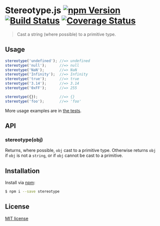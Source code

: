 # Stereotype.js [![npm Version](http://img.shields.io/npm/v/stereotype.svg?style=flat)](https://www.npmjs.org/package/stereotype) [![Build Status](https://img.shields.io/travis/yuanqing/stereotype.svg?style=flat)](https://travis-ci.org/yuanqing/stereotype) [![Coverage Status](https://img.shields.io/coveralls/yuanqing/stereotype.svg?style=flat)](https://coveralls.io/r/yuanqing/stereotype)

> Cast a string (where possible) to a primitive type.

## Usage

```js
stereotype('undefined'); //=> undefined
stereotype('null');      //=> null
stereotype('NaN');       //=> NaN
stereotype('Infinity');  //=> Infinity
stereotype('true');      //=> true
stereotype('3.14');      //=> 3.14
stereotype('0xFF');      //=> 255

stereotype({});          //=> {}
stereotype('foo');       //=> 'foo'
```

More usage examples are in [the tests](https://github.com/yuanqing/stereotype/blob/master/spec/stereotype.spec.js).

## API

### stereotype(obj)

Returns, where possible, `obj` cast to a primitive type. Otherwise returns `obj` if `obj` is not a `string`, or if `obj` cannot be cast to a primitive.

## Installation

Install via [npm](https://www.npmjs.org/package/stereotype):

```bash
$ npm i --save stereotype
```

## License

[MIT license](https://github.com/yuanqing/stereotype/blob/master/LICENSE)
